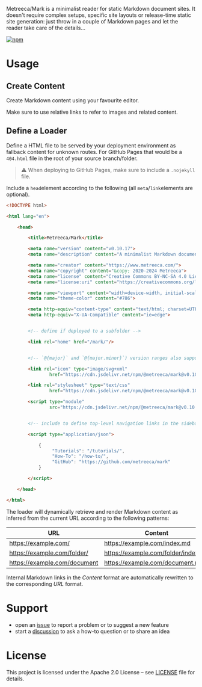 Metreeca/Mark is a minimalist reader for static Markdown document sites. It doesn't require complex setups, specific
site layouts or release-time static site generation: just throw in a couple of Markdown pages and let the reader take
care of the details…

[![npm](https://img.shields.io/npm/v/@metreeca/mark)](https://www.npmjs.com/package/@metreeca/mark)


# Usage

## Create Content

Create Markdown content using your favourite editor.

Make sure to use relative links to refer to images and related content.

## Define a Loader

Define a HTML file to be served by your deployment environment as fallback content for unknown routes. For GitHub Pages
that would be a `404.html` file in the root of your source branch/folder.

> **⚠️** When deploying to GitHub Pages, make sure to include a `.nojekyll` file.

Include a `head`element according to the following (all `meta`/`link`elements are optional).

```html
<!DOCTYPE html>

<html lang="en">

    <head>

        <title>Metreeca/Mark</title>

        <meta name="version" content="v0.10.17">
        <meta name="description" content="A minimalist Markdown document reader">

        <meta name="creator" content="https://www.metreeca.com/">
        <meta name="copyright" content="&copy; 2020-2024 Metreeca">
        <meta name="license" content="Creative Commons BY-NC-SA 4.0 License">
        <meta name="license:uri" content="https://creativecommons.org/licenses/by-nc-sa/4.0/">

        <meta name="viewport" content="width=device-width, initial-scale=1.0">
        <meta name="theme-color" content="#786">

        <meta http-equiv="content-type" content="text/html; charset=UTF-8">
        <meta http-equiv="X-UA-Compatible" content="ie=edge">


        <!-- define if deployed to a subfolder -->

        <link rel="home" href="/mark/"/>


        <!-- `@{major}` and `@{major.minor}`) version ranges also supported -->

        <link rel="icon" type="image/svg+xml"
                href="https://cdn.jsdelivr.net/npm/@metreeca/mark@v0.10.17/dist/index.svg"/>

        <link rel="stylesheet" type="text/css"
                href="https://cdn.jsdelivr.net/npm/@metreeca/mark@v0.10.17/dist/index.css">

        <script type="module"
                src="https://cdn.jsdelivr.net/npm/@metreeca/mark@v0.10.17/dist/index.js"></script>


        <!-- include to define top-level navigation links in the sidebar -->

        <script type="application/json">

            {
                 "Tutorials": "/tutorials/",
                 "How-To": "/how-to/",
                 "GitHub": "https://github.com/metreeca/mark"
            }

        </script>

    </head>

</html>
```

The loader will dynamically retrieve and render Markdown content as inferred from the current URL according to the
following patterns:

| URL						                    | Content							                      |
|------------------------------|-------------------------------------|
| https://example.com/		       | https://example.com/index.md		      |
| https://example.com/folder/  | https://example.com/folder/index.md |
| https://example.com/document | https://example.com/document.md	    |

Internal Markdown links in the *Content* format are automatically rewritten to the corresponding *URL* format.

# Support

- open an [issue](https://github.com/metreeca/mark/issues) to report a problem or to suggest a new feature
- start a [discussion](https://github.com/metreeca/mark/discussions) to ask a how-to question or to share an idea

# License

This project is licensed under the Apache 2.0 License – see
[LICENSE](https://github.com/metreeca/mark/blob/main/LICENSE) file for details.